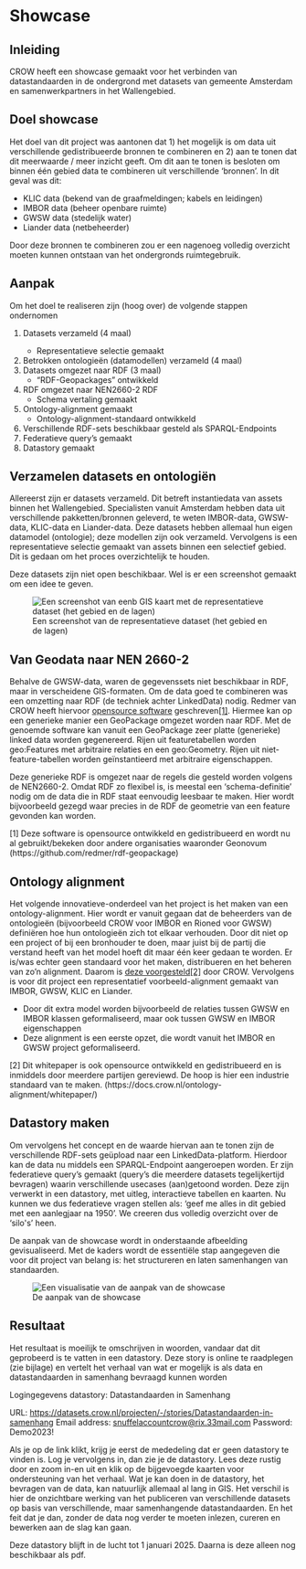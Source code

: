 # Showcase


## Inleiding
CROW heeft een showcase gemaakt voor het verbinden van datastandaarden in de ondergrond met datasets van gemeente Amsterdam en samenwerkpartners in het Wallengebied. 

## Doel showcase
Het doel van dit project was aantonen dat 1) het mogelijk is om data uit verschillende gedistribueerde bronnen te combineren en 2) aan te tonen dat dit meerwaarde / meer inzicht geeft. Om dit aan te tonen is besloten om binnen één gebied data te combineren uit verschillende ‘bronnen’. In dit geval was dit:
* KLIC data (bekend van de graafmeldingen; kabels en leidingen)
* IMBOR data (beheer openbare ruimte)
* GWSW data (stedelijk water)
* Liander data (netbeheerder)

Door deze bronnen te combineren zou er een nagenoeg volledig overzicht moeten kunnen ontstaan van het ondergronds ruimtegebruik. 


## Aanpak

Om het doel te realiseren zijn (hoog over) de volgende stappen ondernomen
<ol><li>Datasets verzameld (4 maal)</li>
<ul><li>Representatieve selectie gemaakt</li></ul>
<li>Betrokken ontologieën (datamodellen) verzameld (4 maal)
<li>Datasets omgezet naar RDF (3 maal)
<ul><li>“RDF-Geopackages” ontwikkeld</li></ul>
<li>RDF omgezet naar NEN2660-2 RDF
<ul><li>Schema vertaling gemaakt</li></ul>
<li>Ontology-alignment gemaakt 
<ul><li>Ontology-alignment-standaard ontwikkeld</li></ul>
<li>Verschillende RDF-sets beschikbaar gesteld als SPARQL-Endpoints
<li>Federatieve query’s gemaakt
<li>Datastory gemaakt</li></ol>

## Verzamelen datasets en ontologiën
Allereerst zijn er datasets verzameld. Dit betreft instantiedata van assets binnen het Wallengebied. Specialisten vanuit Amsterdam hebben data uit verschillende pakketten/bronnen geleverd, te weten IMBOR-data, GWSW-data, KLIC-data en Liander-data. Deze datasets hebben allemaal hun eigen datamodel (ontologie); deze modellen zijn ook verzameld. Vervolgens is een representatieve selectie gemaakt van assets binnen een selectief gebied. Dit is gedaan om het proces overzichtelijk te houden. 

Deze datasets zijn niet open beschikbaar. Wel is er een screenshot gemaakt om een idee te geven.

<figure>
<img src="./h/media/Screenshot 2023-10-13 155615.png" alt="Een screenshot van eenb GIS kaart met de representatieve dataset (het gebied en de lagen)">
<figcaption>Een screenshot van de representatieve dataset (het gebied en de lagen)</caption>
</figure> 

## Van Geodata naar NEN 2660-2
Behalve de GWSW-data, waren de gegevenssets niet beschikbaar in RDF, maar in verscheidene GIS-formaten. Om de data goed te combineren was een omzetting naar RDF (de techniek achter LinkedData) nodig. Redmer van CROW heeft hiervoor [opensource software](https://github.com/redmer/rdf-geopackage) geschreven<a href="#footnote-1">[1]</a>. Hiermee kan op een generieke manier een GeoPackage omgezet worden naar RDF. Met de genoemde software kan vanuit een GeoPackage zeer platte (generieke) linked data worden gegenereerd. Rijen uit featuretabellen worden geo:Features met arbitraire relaties en een geo:Geometry. Rijen uit niet-feature-tabellen worden geïnstantieerd met arbitraire eigenschappen.

Deze generieke RDF is omgezet naar de regels die gesteld worden volgens de NEN2660-2. Omdat RDF zo flexibel is, is meestal een ‘schema-definitie’ nodig om de data die in RDF staat eenvoudig leesbaar te maken. Hier wordt bijvoorbeeld gezegd waar precies in de RDF de geometrie van een feature gevonden kan worden. 

<p id="footnote-1">[1] Deze software is opensource ontwikkeld en gedistribueerd en wordt nu al gebruikt/bekeken door andere organisaties waaronder Geonovum (https://github.com/redmer/rdf-geopackage) 


## Ontology alignment
Het volgende innovatieve-onderdeel  van het project is het maken van een ontology-alignment. Hier wordt er vanuit gegaan dat de beheerders van de ontologieën (bijvoorbeeld CROW voor IMBOR en Rioned voor GWSW) definiëren hoe hun ontologieën zich tot elkaar verhouden. Door dit niet op een project of bij een bronhouder te doen, maar juist bij de partij die verstand heeft van het model hoeft dit maar één keer gedaan te worden. Er is/was echter geen standaard voor het maken, distribueren en het beheren van zo’n alignment. Daarom is [deze voorgesteld](https://docs.crow.nl/ontology-alignment/whitepaper/)<a href="#footnote-2">[2]</a> door CROW. Vervolgens is voor dit project een representatief voorbeeld-alignment gemaakt van IMBOR, GWSW, KLIC en Liander. 
* Door dit extra model worden bijvoorbeeld de relaties tussen GWSW en IMBOR klassen geformaliseerd, maar ook tussen GWSW en IMBOR eigenschappen
* Deze alignment is een eerste opzet, die wordt vanuit het IMBOR en GWSW project geformaliseerd.

<p id="footnote-2">[2] Dit whitepaper is ook opensource ontwikkeld en gedistribueerd en is inmiddels door meerdere partijen gereviewd. De hoop is hier een industrie standaard van te maken. (https://docs.crow.nl/ontology-alignment/whitepaper/)

## Datastory maken
Om vervolgens het concept en de waarde hiervan aan te tonen zijn de verschillende RDF-sets geüpload naar een LinkedData-platform. Hierdoor kan de data nu middels een SPARQL-Endpoint aangeroepen worden. Er zijn federatieve query’s gemaakt (query’s die meerdere datasets tegelijkertijd bevragen) waarin verschillende usecases (aan)getoond worden. Deze zijn verwerkt in een datastory, met uitleg, interactieve tabellen en kaarten. 
Nu kunnen we dus federatieve vragen stellen als: ‘geef me alles in dit gebied met een aanlegjaar na 1950’. We creeren dus volledig overzicht over de ‘silo's’ heen.


De aanpak van de showcase wordt in onderstaande afbeelding gevisualiseerd. Met de kaders wordt de essentiële stap aangegeven die voor dit project van belang is: het structureren en laten samenhangen van standaarden.

<figure>
<img src="./h/media/stappenplanshowcase.png" alt="Een visualisatie van de aanpak van de showcase">
<figcaption>De aanpak van de showcase</caption>
</figure> 


## Resultaat
Het resultaat is moeilijk te omschrijven in woorden, vandaar dat dit geprobeerd is te vatten in een datastory. Deze story is online te raadplegen (zie bijlage) en vertelt het verhaal van wat er mogelijk is als data en datastandaarden in samenhang bevraagd kunnen worden

Logingegevens datastory: Datastandaarden in Samenhang 


URL: 		https://datasets.crow.nl/projecten/-/stories/Datastandaarden-in-samenhang 
Email address:	snuffelaccountcrow@rix.33mail.com
Password:	Demo2023!

Als je op de link klikt, krijg je eerst de mededeling dat er geen datastory te vinden is. Log je vervolgens in, dan zie je de datastory. Lees deze rustig door en zoom in-en uit en klik op de bijgevoegde kaarten voor ondersteuning van het verhaal.
Wat je kan doen in de datastory, het bevragen van de data, kan natuurlijk allemaal al lang in GIS. Het verschil is hier de onzichtbare werking van het publiceren van verschillende datasets op basis van verschillende, maar samenhangende datastandaarden. En het feit dat je dan, zonder de data nog verder te moeten inlezen, cureren en bewerken aan de slag kan gaan. 

<p class="note" title="Beschikbaarheid datastory">
Deze datastory blijft in de lucht tot 1 januari 2025. Daarna is deze alleen nog beschikbaar als pdf.
</p>

<div class="issue" data-number="15"></div>